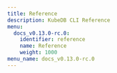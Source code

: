```yaml
---
title: Reference
description: KubeDB CLI Reference
menu:
  docs_v0.13.0-rc.0:
    identifier: reference
    name: Reference
    weight: 1000
menu_name: docs_v0.13.0-rc.0
---
```

